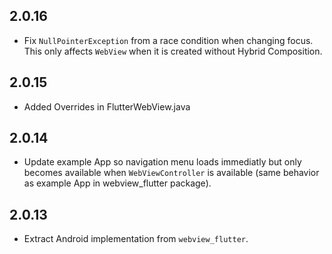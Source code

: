 ## 2.0.16

* Fix `NullPointerException` from a race condition when changing focus. This only affects `WebView`
when it is created without Hybrid Composition.

## 2.0.15

* Added Overrides in  FlutterWebView.java 
  
## 2.0.14

* Update example App so navigation menu loads immediatly but only becomes available when `WebViewController` is available (same behavior as example App in webview_flutter package). 

## 2.0.13

* Extract Android implementation from `webview_flutter`.

